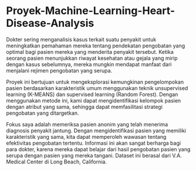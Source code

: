# Proyek-Machine-Learning-Heart-Disease-Analysis

Dokter sering menganalisis kasus terkait suatu penyakit untuk meningkatkan pemahaman mereka tentang pendekatan pengobatan yang optimal bagi pasien mereka yang menderita penyakit tersebut. Ketika seorang pasien menunjukkan riwayat kesehatan atau gejala yang mirip dengan kasus sebelumnya, mereka mungkin mendapat manfaat dari menjalani rejimen pengobatan yang serupa.

Proyek ini bertujuan untuk mengeksplorasi kemungkinan pengelompokan pasien berdasarkan karakteristik umum menggunakan teknik unsupervised learning (K-MEANS) dan supervised learning (Random Forest). Dengan menggunakan metode ini, kami dapat mengidentifikasi kelompok pasien dengan atribut yang sama, sehingga dapat memfasilitasi strategi pengobatan yang ditargetkan.

Fokus saya adalah memeriksa pasien anonim yang telah menerima diagnosis penyakit jantung. Dengan mengidentifikasi pasien yang memiliki karakteristik yang sama, kita dapat memperoleh wawasan tentang efektivitas pengobatan tertentu. Informasi ini akan sangat berharga bagi para dokter, karena mereka dapat belajar dari hasil pengobatan pasien yang serupa dengan pasien yang mereka tangani. Dataset ini berasal dari V.A. Medical Center di Long Beach, California.
